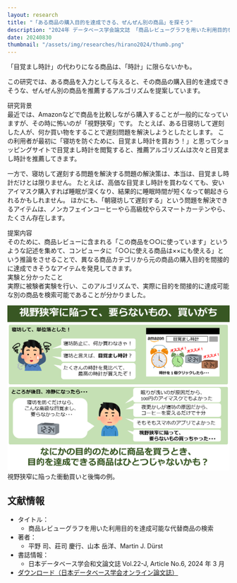 ```yaml
---
layout: research
title: "「ある商品の購入目的を達成できる、ぜんぜん別の商品」を探そう"
description: "2024年 データベース学会論文誌 「商品レビューグラフを用いた利用目的を達成可能な代替商品の検索」"
date: 20240830
thumbnail: "/assets/img/researches/hirano2024/thumb.png"
---
```


<div class="catch">
「目覚まし時計」の代わりになる商品は、「時計」に限らないかも。
</div>

この研究では、ある商品を入力として与えると、その商品の購入目的を達成できそうな、ぜんぜん別の商品を推薦するアルゴリズムを提案しています。

<div class="header">研究背景</div>
最近では、Amazonなどで商品を比較しながら購入することが一般的になっていますが、その時に怖いのが「視野狭窄」です。
たとえば、ある日寝坊して遅刻した人が、何か買い物をすることで遅刻問題を解決しようとしたとします。
この利用者が最初に「寝坊を防ぐために、目覚まし時計を買おう！」と思ってショッピングサイトで目覚まし時計を閲覧すると、推薦アルゴリズムは次々と目覚まし時計を推薦してきます。

一方で、寝坊して遅刻する問題を解決する問題の解決策は、本当は、目覚まし時計だけとは限りません。
たとえば、高価な目覚まし時計を買わなくても、安いアイマスク購入すれば睡眠が深くなり、結果的に睡眠時間が短くなって朝起きられるかもしれません。
ほかにも、「朝寝坊して遅刻する」という問題を解決できるアイテムは、ノンカフェインコーヒーやら高級枕やらスマートカーテンやら、たくさん存在します。

<div class="header">提案内容</div>
そのために、商品レビューに含まれる「この商品を○○に使っています」というような記述を集めて、コンピュータに「○○に使える商品は××にも使える」という推論をさせることで、異なる商品カテゴリから元の商品の購入目的を間接的に達成できそうなアイテムを発見してきます。

<div class="header">実験と分かったこと</div>
実際に被験者実験を行い、このアルゴリズムで、実際に目的を間接的に達成可能な別の商品を検索可能であることが分かりました。

![図](/assets/img/researches/hirano2024/hirano_motivation.png "買い替えの例")
視野狭窄に陥った衝動買いと後悔の例。


## 文献情報
- タイトル：
    - 商品レビューグラフを用いた利用目的を達成可能な代替商品の検索
- 著者：
    - 平野 司、莊司 慶行、山本 岳洋、Martin J. Dürst
- 書誌情報：
    - 日本データベース学会和文論文誌 Vol.22-J, Article No.6, 2024 年 3 月
- [ダウンロード（日本データベース学会オンライン論文誌）](https://dbsj.org/journal/dbsj_journal_j/dbsj_journal_vol22/)